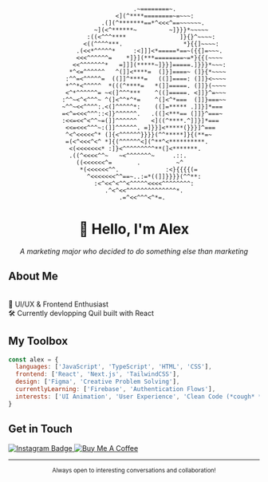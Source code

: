 <div align="center">

```
                                   .~========~.                                
                              <](^****========~=~~~:                           
                          .(](^*******==*^<<<^==~~~~~~.                        
                        ~](<^******~         ~]}}}*~~~~~                       
                      :((<^^^****               ]}{}^~~~~:                     
                     <((^^^^***.                 *}{{]~~~~:                    
                   .(<<*^^^^^*     :<]]]<*=====*==~({{]=~~~.                   
                   <<<^^^^^^=    *]}](***========~=*}{{(~~~~                   
                  <<^^^^^^^*   =]]](*****~]}}]=====.]}}}*~~~:                  
                 *^<=^^^^^^   ^(]]<****=  (]}]====~ (]}{*~~~~                  
                :^^=<^^^^^=  ((]]^****=   ((]]====: (]]}<~~~~                  
                *^^*<^^^^^  *(((^****=   *(]]=====. (]]}(~~~~                  
                <^*^^^^^^= ~<(]^^^***    ^((]=====. <]]}^=~~~                  
               :^^~<^<^^^~ ^(]<^^*^*=    ^(]<^*===  (]]}===~~                  
               ~^^~<<^^^^:.<(]^^^^^*:    ((]=***** .]]}]*===                   
               =<^=<<<^^^::<]}^^^^^^.   .((]<***== (]]}^===~                   
               :<<=<<^<^^~=(]]^^^^^^    <]((^****.^]]}]*===                    
                <<=<<<^^^~:(]]^^^^^^. =]}}]<*****(}}}]^===                     
                ^<^<<<<<^* (]{<^^^^^^}}}}(^^*****]}{(**=~                      
                =(<^<<<^<^ *]{(^^^^^^<](^**^<**********.                       
                 <(<<<<<<<* :]}<^^^^^^^^^**(]<*******.                         
                 .((^<<<<^^~   ~<^^^^^^^~     .::.                             
                   ((<<<<<<^=       .          ~^                              
                    *(<<<<<<^^.             :<}{{{{(=                          
                      ^<<<<<<<^^==~..:=*((]]}}}}(^^**:                         
                        :<^<<^<^^<^^^^^<<<<^^^^^^^^:                           
                           .^<^<<^^^^^^^^^^^^^^*.                              
                               .=^<<^^^<^*=.                                   
```

<h1>👋 Hello, I'm Alex</h1>
  <p><i>A marketing major who decided to do something else than marketing</i></p>
</div>

## About Me
<br>🎨 UI/UX & Frontend Enthusiast
<br>🛠️ Currently devlopping Quil built with React

## My Toolbox
```js
const alex = {
  languages: ['JavaScript', 'TypeScript', 'HTML', 'CSS'],
  frontend: ['React', 'Next.js', 'TailwindCSS'],
  design: ['Figma', 'Creative Problem Solving'],
  currentlyLearning: ['Firebase', 'Authentication Flows'],
  interests: ['UI Animation', 'User Experience', 'Clean Code (*cough* *cough*)']
}
```

## Get in Touch
<div align="left">
  <a href="https://www.instagram.com/alexplmd/">
    <img src="https://img.shields.io/badge/Instagram-E4405F?style=for-the-badge&logo=instagram&logoColor=white" alt="Instagram Badge" target="_blank"/>
  </a>
  <a href="https://www.buymeacoffee.com/ahlex">
    <img src="https://img.shields.io/badge/Buy_Me_A_Coffee-FFDD00?style=for-the-badge&logo=buy-me-a-coffee&logoColor=black" alt="Buy Me A Coffee" target="_blank"/>
  </a>
</div>

---

<div align="center">
  <sub>Always open to interesting conversations and collaboration!</sub>
</div>
